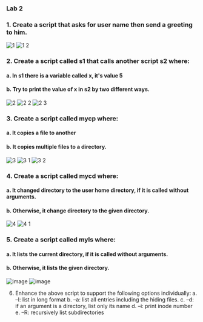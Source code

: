 ### Lab 2

### 1. Create a script that asks for user name then send a greeting to him.
![1](https://github.com/menna-abdallah/Linux-Bash/assets/139376864/52814562-1c26-43ba-82c9-35fd77f83671)
![1 2](https://github.com/menna-abdallah/Linux-Bash/assets/139376864/3a2f11f1-1023-46d3-b604-601f2de8d6fe)

### 2. Create a script called s1 that calls another script s2 where:
#### a. In s1 there is a variable called x, it's value 5
#### b. Try to print the value of x in s2 by two different ways.

![2](https://github.com/menna-abdallah/Linux-Bash/assets/139376864/e930e3d3-d7f7-4cf4-889a-8f5ad2fa9ebd)
![2 2](https://github.com/menna-abdallah/Linux-Bash/assets/139376864/1b6b3180-e3de-45ab-bfca-78b4fe1c0147)
![2 3](https://github.com/menna-abdallah/Linux-Bash/assets/139376864/1832e2e6-c170-4fe6-86b4-daa354579332)

### 3. Create a script called mycp where:
#### a. It copies a file to another
#### b. It copies multiple files to a directory.
![3](https://github.com/menna-abdallah/Linux-Bash/assets/139376864/196f3149-3859-409a-bf77-9b95e1ded7e5)
![3 1](https://github.com/menna-abdallah/Linux-Bash/assets/139376864/3f5f117d-c94f-4175-8398-c49ee9e033ac)
![3 2](https://github.com/menna-abdallah/Linux-Bash/assets/139376864/2f74067a-5fc0-40eb-801f-c06cb82ca558)

### 4. Create a script called mycd where:
#### a. It changed directory to the user home directory, if it is called without arguments.
#### b. Otherwise, it change directory to the given directory.
![4](https://github.com/menna-abdallah/Linux-Bash/assets/139376864/ea3c8a0b-6d7e-4c46-b4dd-388d5891492c)
![4 1](https://github.com/menna-abdallah/Linux-Bash/assets/139376864/4e084789-002c-42dd-9da1-93271d8719ff)

### 5. Create a script called myls where:
#### a. It lists the current directory, if it is called without arguments.
#### b. Otherwise, it lists the given directory.
![image](https://github.com/menna-abdallah/Linux-Bash/assets/139376864/08548aa9-9b02-49df-86b7-1e49a9dab5d3)
![image](https://github.com/menna-abdallah/Linux-Bash/assets/139376864/7c95ad19-7d48-41ad-8599-c96ecffe8e02)

6. Enhance the above script to support the following options individually:
a. –l: list in long format
b. –a: list all entries including the hiding files.
c. –d: if an argument is a directory, list only its name
d. –i: print inode number
e. –R: recursively list subdirectories
